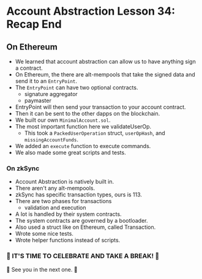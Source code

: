 # Account Abstraction Lesson 34: Recap End

## On Ethereum

- We learned that account abstraction can allow us to have anything sign a contract.
- On Ethereum, the there are alt-mempools that take the signed data and send it to an `EntryPoint`.
- The `EntryPoint` can have two optional contracts.
  - signature aggregator
  - paymaster
- EntryPoint will then send your transaction to your account contract.
- Then it can be sent to the other dapps on the blockchain.
- We built our own `MinimalAccount.sol`.
- The most important function here we validateUserOp.
  - This took a `PackedUserOperation` struct, `userOpHash`, and `missingAccountFunds`.
- We added an `execute` function to execute commands.
- We also made some great scripts and tests.

### On zkSync

- Account Abstraction is natively built in.
- There aren't any alt-mempools.
- zkSync has specific transaction types, ours is 113.
- There are two phases for transactions
  - validation and execution
- A lot is handled by their system contracts.
- The system contracts are governed by a bootloader.
- Also used a struct like on Ethereum, called Transaction.
- Wrote some nice tests.
- Wrote helper functions instead of scripts.

### 🎉 IT'S TIME TO CELEBRATE AND TAKE A BREAK! 🎉

🥳 See you in the next one. 🥳
